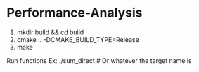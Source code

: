 # Performance-Analysis

1. mkdir build && cd build
2. cmake .. -DCMAKE_BUILD_TYPE=Release
3. make

Run functions 
Ex: ./sum_direct  # Or whatever the target name is
